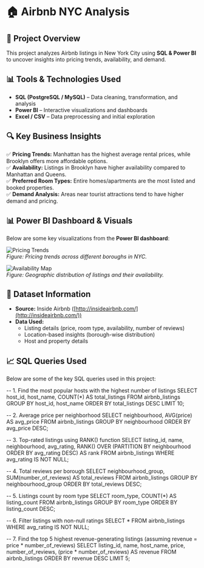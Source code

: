 # 🏠 Airbnb NYC Analysis  

## 📌 Project Overview  
This project analyzes Airbnb listings in New York City using **SQL & Power BI** to uncover insights into pricing trends, availability, and demand.  

## 📊 Tools & Technologies Used  
- **SQL (PostgreSQL / MySQL)** – Data cleaning, transformation, and analysis  
- **Power BI** – Interactive visualizations and dashboards  
- **Excel / CSV** – Data preprocessing and initial exploration  

## 🔍 Key Business Insights  
✅ **Pricing Trends:** Manhattan has the highest average rental prices, while Brooklyn offers more affordable options.  
✅ **Availability:** Listings in Brooklyn have higher availability compared to Manhattan and Queens.  
✅ **Preferred Room Types:** Entire homes/apartments are the most listed and booked properties.  
✅ **Demand Analysis:** Areas near tourist attractions tend to have higher demand and pricing.  

## 📊 Power BI Dashboard & Visuals  
Below are some key visualizations from the **Power BI dashboard**:  

![Pricing Trends](images/price_trends.png)  
*Figure: Pricing trends across different boroughs in NYC.*  

![Availability Map](images/availability_map.png)  
*Figure: Geographic distribution of listings and their availability.*  

## 📂 Dataset Information  
- **Source:** Inside Airbnb ([http://insideairbnb.com/](http://insideairbnb.com/))  
- **Data Used:**  
  - Listing details (price, room type, availability, number of reviews)  
  - Location-based insights (borough-wise distribution)  
  - Host and property details  

## 📈 SQL Queries Used  
Below are some of the key SQL queries used in this project:  

-- 1. Find the most popular hosts with the highest number of listings
SELECT host_id, host_name, COUNT(*) AS total_listings
FROM airbnb_listings
GROUP BY host_id, host_name
ORDER BY total_listings DESC
LIMIT 10;

-- 2. Average price per neighborhood
SELECT neighbourhood, AVG(price) AS avg_price
FROM airbnb_listings
GROUP BY neighbourhood
ORDER BY avg_price DESC;

-- 3. Top-rated listings using RANK() function
SELECT listing_id, name, neighbourhood, avg_rating,
       RANK() OVER (PARTITION BY neighbourhood ORDER BY avg_rating DESC) AS rank
FROM airbnb_listings
WHERE avg_rating IS NOT NULL;

-- 4. Total reviews per borough
SELECT neighbourhood_group, SUM(number_of_reviews) AS total_reviews
FROM airbnb_listings
GROUP BY neighbourhood_group
ORDER BY total_reviews DESC;

-- 5. Listings count by room type
SELECT room_type, COUNT(*) AS listing_count
FROM airbnb_listings
GROUP BY room_type
ORDER BY listing_count DESC;

-- 6. Filter listings with non-null ratings
SELECT *
FROM airbnb_listings
WHERE avg_rating IS NOT NULL;

-- 7. Find the top 5 highest revenue-generating listings (assuming revenue = price * number_of_reviews)
SELECT listing_id, name, host_name, price, number_of_reviews, (price * number_of_reviews) AS revenue
FROM airbnb_listings
ORDER BY revenue DESC
LIMIT 5;

